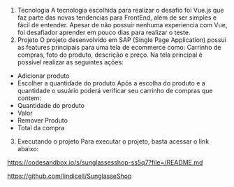 

1. Tecnologia
   A tecnologia escolhida para realizar o desafio foi Vue.js que faz parte das novas tendencias para FrontEnd, além de ser simples e fácil de entender.
   Apesar de não possuir nenhuma experiencia com Vue, foi desafiador aprender em pouco dias para realizar o teste.
2. Projeto
   O projeto desenvolvido em SAP (Single Page Application) possui as features principais para uma tela de ecommerce como: Carrinho de compras, foto do produto, descrição e preço.
   Na tela principal é possível realizar as seguintes ações:

- Adicionar produto
- Escolher a quantidade do produto
  Após a escolha do produto e a quantidade o usuário poderá verificar seu carrinho de compras que contem:
- Quantidade do produto
- Valor
- Remover Produto
- Total da compra

3. Executando o projeto
   Para executar o projeto, basta acessar o link abaixo:

https://codesandbox.io/s/sunglassesshop-ss5q7?file=/README.md

https://github.com/lindicell/SunglasseShop


